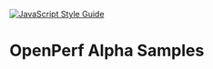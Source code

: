 [![JavaScript Style Guide](https://img.shields.io/badge/code_style-standard-brightgreen.svg)](https://standardjs.com)

# OpenPerf Alpha Samples

